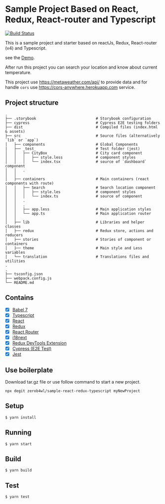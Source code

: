 # Sample Project Based on React, Redux, React-router and Typescript
[![Build Status](https://travis-ci.org/zerob4wl/sample-react-redux-typescript.svg?branch=master)](https://travis-ci.org/zerob4wl/sample-react-redux-typescript)

This is a sample project and starter based on reactJs, Redux, React-router (v4) and Typescript.

see the [Demo](https://zerob4wl.github.io/sample-react-redux-typescript).

After run this project you can search your location and know about current temperature.

This project use https://metaweather.com/api/ to provide data and for 
handle `cors` use https://cors-anywhere.herokuapp.com service. 

## Project structure

    .
    ├── .storybook                           # Storybook configuration 
    ├── cypress                              # Cypress E2E testing folders 
    ├── dist                                 # Compiled files (index.html & assets)
    ├── src                                  # Source files (alternatively `lib` or `app`)
    │   ├── components                       # Global Components   
    |   ├── _test_                           # Test folder (jest)
    │   │   ├── CityBox                      # City card component
    │   │   │   ├── style.less               # component styles
    │   │   │   └── index.tsx                # source of `dashboard` component 
    │   │   .         
    │   │                                           
    │   ├── containers                       # Main containers (react components with route)
    │   │   ├── Search                       # Search location component
    │   │   │   ├── style.les                # component styles
    │   │   │   └── index.ts                 # source of component 
    │   │   .         
    │   │   .                            
    │   │   ├── app.less                     # Main application styles
    │   │   └── app.ts                       # Main application router
    │   │
    │   ├── lib                              # Libraries and helper classes 
    │   ├── redux                            # Redux store, actions and reducers
    │   ├── stories                          # Stories of component or containers
    │   ├── theme                            # Main style and Less variables
    │   └── translation                      # Translations files and utilities
    .
    .
    ├── tsconfig.json
    ├── webpack.config.js
    └── README.md
 

## Contains

- [x] [Babel 7](https://babeljs.io)
- [x] [Typescript](https://www.typescriptlang.org/)
- [x] [React](https://facebook.github.io/react/)
- [x] [Redux](https://github.com/reactjs/redux)
- [x] [React Router](https://github.com/ReactTraining/react-router)
- [x] [i18next](https://react.i18next.com)
- [x] [Redux DevTools Extension](https://github.com/zalmoxisus/redux-devtools-extension)
- [x] [Cypress (E2E Test)](https://github.com/cypress-io/cypress)
- [x] [Jest](https://github.com/facebook/jest)

## Use boilerplate
Download tar.gz file or use follow command to start a new project.
```
npx degit zerob4wl/sample-react-redux-typescript myNewProject
```
## Setup

```
$ yarn install
```

## Running

```
$ yarn start
```

## Build

```
$ yarn build
```

## Test

```
$ yarn test
```
